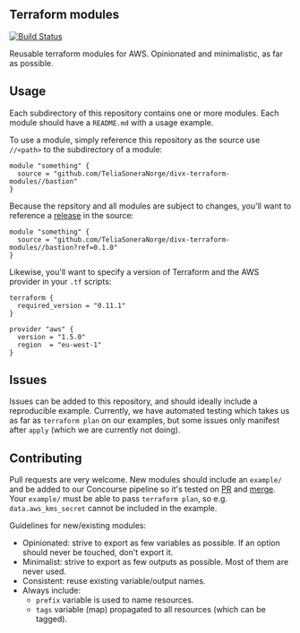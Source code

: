 ## Terraform modules

[![Build Status](https://concourse.common-services.telia.io/api/v1/teams/cloudops/pipelines/divx-terraform-modules/badge)](https://concourse.common-services.telia.io/api/v1/teams/cloudops/pipelines/divx-terraform-modules)

Reusable terraform modules for AWS. Opinionated and minimalistic, as far as possible.

## Usage

Each subdirectory of this repository contains one or more modules. Each module should have a `README.md` with a usage example.

To use a module, simply reference this repository as the source use `//<path>` to the subdirectory of a module:

```hcl
module "something" {
  source = "github.com/TeliaSoneraNorge/divx-terraform-modules//bastion"
}
```

Because the repsitory and all modules are subject to changes, you'll want to reference a [release](https://github.com/TeliaSoneraNorge/divx-terraform-modules/releases) in the source:

```hcl
module "something" {
  source = "github.com/TeliaSoneraNorge/divx-terraform-modules//bastion?ref=0.1.0"
}
```

Likewise, you'll want to specify a version of Terraform and the AWS provider in your `.tf` scripts:

```hcl
terraform {
  required_version = "0.11.1"
}

provider "aws" {
  version = "1.5.0"
  region  = "eu-west-1"
}
```

## Issues

Issues can be added to this repository, and should ideally include a reproducible example. Currently, we have automated 
testing which takes us as far as `terraform plan` on our examples, but some issues only manifest after `apply` 
(which we are currently not doing).

## Contributing

Pull requests are very welcome. New modules should include an `example/` and be added to our Concourse pipeline so it's
tested on [PR](https://github.com/TeliaSoneraNorge/divx-terraform-modules/blob/master/.ci/pipeline.yml#L90-L95) and 
[merge](https://github.com/TeliaSoneraNorge/divx-terraform-modules/blob/master/.ci/pipeline.yml#L219-L262). Your 
`example/` must be able to pass `terraform plan`, so e.g. `data.aws_kms_secret` cannot be included in the example.

Guidelines for new/existing modules:

- Opinionated: strive to export as few variables as possible. If an option should never be touched, don't export it.
- Minimalist: strive to export as few outputs as possible. Most of them are never used.
- Consistent: reuse existing variable/output names.
- Always include:
  - `prefix` variable is used to name resources.
  - `tags` variable (map) propagated to all resources (which can be tagged).
